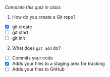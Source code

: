 *Complete this quiz in class*

1. How do you create a Git repo?

- [x] git create
- [ ] git start
- [ ] git init

2. What does `git add` do?

- [ ] Commits your code
- [x] Adds your files to a staging area for tracking
- [ ] Adds your files to GitHub
